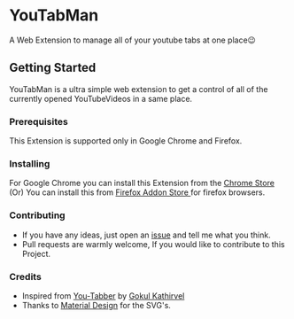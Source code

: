 # YouTabMan
A Web Extension to manage all of your youtube tabs at one place😉

## Getting Started
YouTabMan is a ultra simple web extension to get a control of all of the currently opened YouTubeVideos in a same place.

### Prerequisites
This Extension is supported only in Google Chrome and Firefox.

### Installing
For Google Chrome you can install this Extension from the [ Chrome Store ](https://chrome.google.com/webstore/detail/youtabman/pfflnpdlbjjkgnelipgknanbnjafijgi) (Or) You can install this from [ Firefox Addon Store ](https://addons.mozilla.org/addon/youtabman/) for firefox browsers.

### Contributing
* If you have any ideas, just open an [issue](https://github.com/theenadayalank/youtabman/issues) and tell me what you think.
* Pull requests are warmly welcome, If you would like to contribute to this Project.

### Credits
* Inspired from [You-Tabber](https://chrome.google.com/webstore/detail/you-taber/cgffahicpmdghffiephekgikaajnlilm) by [Gokul Kathirvel](https://twitter.com/_gokatz)
* Thanks to [Material Design](https://material.io/icons/) for the SVG's.
